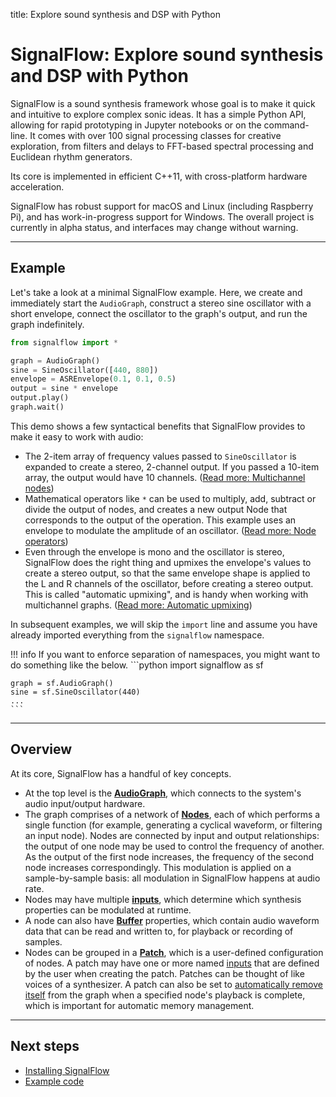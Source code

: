 title: Explore sound synthesis and DSP with Python

# SignalFlow: Explore sound synthesis and DSP with Python

SignalFlow is a sound synthesis framework whose goal is to make it quick and intuitive to explore complex sonic ideas. It has a simple Python API, allowing for rapid prototyping in Jupyter notebooks or on the command-line. It comes with over 100 signal processing classes for creative exploration, from filters and delays to FFT-based spectral processing and Euclidean rhythm generators.

Its core is implemented in efficient C++11, with cross-platform hardware acceleration.  

SignalFlow has robust support for macOS and Linux (including Raspberry Pi), and has work-in-progress support for Windows. The overall project is currently in alpha status, and interfaces may change without warning.

---

## Example

Let's take a look at a minimal SignalFlow example. Here, we create and immediately start the `AudioGraph`, construct a stereo sine oscillator with a short envelope, connect the oscillator to the graph's output, and run the graph indefinitely.

```python
from signalflow import *

graph = AudioGraph()
sine = SineOscillator([440, 880])
envelope = ASREnvelope(0.1, 0.1, 0.5)
output = sine * envelope
output.play()
graph.wait()
```

This demo shows a few syntactical benefits that SignalFlow provides to make it easy to work with audio:

 - The 2-item array of frequency values passed to `SineOscillator` is expanded to create a stereo, 2-channel output. If you passed a 10-item array, the output would have 10 channels. ([Read more: Multichannel nodes](node/multichannel.md))
 - Mathematical operators like `*` can be used to multiply, add, subtract or divide the output of nodes, and creates a new output Node that corresponds to the output of the operation. This example uses an envelope to modulate the amplitude of an oscillator. ([Read more: Node operators](node/operators.md))
 - Even through the envelope is mono and the oscillator is stereo, SignalFlow does the right thing and upmixes the envelope's values to create a stereo output, so that the same envelope shape is applied to the L and R channels of the oscillator, before creating a stereo output. This is called "automatic upmixing", and is handy when working with multichannel graphs. ([Read more: Automatic upmixing](node/multichannel.md#automatic-upmixing))

In subsequent examples, we will skip the `import` line and assume you have already imported everything from the `signalflow` namespace.

!!! info
    If you want to enforce separation of namespaces, you might want to do something like the below.
    ```python
    import signalflow as sf

    graph = sf.AudioGraph()
    sine = sf.SineOscillator(440)
    ...
    ```

---

## Overview

At its core, SignalFlow has a handful of key concepts.

- At the top level is the **[AudioGraph](graph/index.md)**, which connects to the system's audio input/output hardware.
- The graph comprises of a network of **[Nodes](node/index.md)**, each of which performs a single function (for example, generating a cyclical waveform, or filtering an input node). Nodes are connected by input and output relationships: the output of one node may be used to control the frequency of another. As the output of the first node increases, the frequency of the second node increases correspondingly. This modulation is applied on a sample-by-sample basis: all modulation in SignalFlow happens at audio rate.
- Nodes may have multiple **[inputs](node/inputs.md)**, which determine which synthesis properties can be modulated at runtime.
- A node can also have **[Buffer](buffer/index.md)** properties, which contain audio waveform data that can be read and written to, for playback or recording of samples. 
- Nodes can be grouped in a **[Patch](patch/index.md)**, which is a user-defined configuration of nodes. A patch may have one or more named [inputs](patch/inputs.md) that are defined by the user when creating the patch. Patches can be thought of like voices of a synthesizer. A patch can also be set to [automatically remove itself](patch/auto-free.md) from the graph when a specified node's playback is complete, which is important for automatic memory management.

---

## Next steps

- [Installing SignalFlow](installation/index.md)
- [Example code](http://github.com/ideoforms/signalflow/tree/master/examples)
